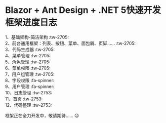 # Blazor + Ant Design + .NET 5快速开发框架进度日志
1、基础架构-简洁架构 :tw-2705:   
2、前台通用框架：列表、按钮、菜单、面包屑、页脚…… :tw-2705:   
3、代码生成器 :tw-2705:   
4、菜单管理 :tw-2705:   
5、角色管理 :tw-2705:   
6、菜单权限 :tw-2705:   
7、用户组管理 :tw-2705:   
8、字段权限  :fa-spinner:   
9、用户管理  :fa-spinner:   
10、日志管理 :tw-2753:   
11、首页 :tw-2753:   
12、代码整理 :tw-2753:   

框架正在全力开发中，敬请期待…… :wink: 
